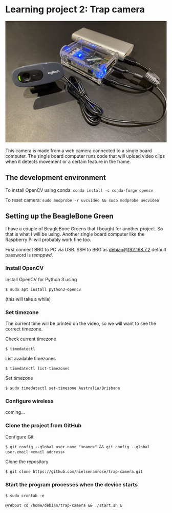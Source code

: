 # Learning project 2: Trap camera

![Photo of the hardware](trap-camera.JPG)

This camera is made from a web camera connected to a single board computer. The single board computer runs code that will upload video clips when it detects movement or a certain feature in the frame. 

## The development environment

To install OpenCV using conda: `conda install -c conda-forge opencv`

To reset camera: `sudo modprobe -r uvcvideo && sudo modprobe uvcvideo`

## Setting up the BeagleBone Green

I have a couple of BeagleBone Greens that I bought for another project. So that is what I will be using. Another single board computer like the Raspberry PI will probably work fine too.

First connect BBG to PC via USB. SSH to BBG as debian@192.168.7.2 default password is *temppwd*.

### Install OpenCV

Install OpenCV for Python 3 using 
```
$ sudo apt install python3-opencv
``` 
(this will take a while)

### Set timezone

The current time will be printed on the video, so we will want to see the correct timezone.

Check current timezone 
```
$ timedatectl
```

List available timezones 
```
$ timedatectl list-timezones
```

Set timezone 
```
$ sudo timedatectl set-timezone Australia/Brisbane
```

### Configure wireless

coming...

### Clone the project from GitHub

Configure Git
```
$ git config --global user.name "<name>" && git config --global user.email <email address> 
```

Clone the repository
```
$ git clone https://github.com/nielsenamrose/trap-camera.git
```

### Start the program processes when the device starts

```
$ sudo crontab -e
```

```
@reboot cd /home/debian/trap-camera && ./start.sh &
